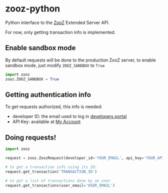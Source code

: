 zooz-python
===========

Python interface to the [ZooZ](http://www.zooz.com) Extended Server API.

For now, only getting transaction info is implemented.


Enable sandbox mode
--------------------

By default requests will be done to the production ZooZ server, to enable sandbox mode, just modify `ZOOZ_SANDBOX` to `True`

```python
import zooz
zooz.ZOOZ_SANDBOX = True
```


Getting authentication info
----------------------------

To get requests authorized, this info is needed:

* developer ID: the email used to log in [developers portal](https://app.zooz.com/portal/)
* API Key: available at [My Account](https://app.zooz.com/portal/PortalController?cmd=myAccount)


Doing requests!
---------------

```python
import zooz

request = zooz.ZoozRequest(developer_id='YOUR_EMAIL', api_key='YOUR_API_KEY')

# to get a transaction info using its ID:
request.get_transaction('TRANSACTION_ID')

# to get a list of transactions done by an user
request.get_transactions(user_email='USER_EMAIL')
```
